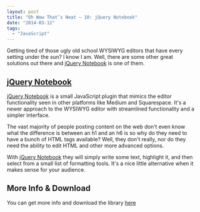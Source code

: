 ```yaml
---
layout: post
title: "Oh Wow That’s Neat – 10: jQuery Notebook"
date: "2014-03-12"
tags: 
  - "JavaScript"
---
```


<p class="intro"><span class="dropcap">G</span>etting tired of those ugly old school WYSIWYG editors that have every setting under the sun? I know I am. Well, there are some other great solutions out there and <a href="http://raphaelcruzeiro.github.io/jquery-notebook/" target="_blank">jQuery Notebook</a> is one of them.</p>

## [jQuery Notebook](http://raphaelcruzeiro.github.io/jquery-notebook/)

[jQuery Notebook](http://raphaelcruzeiro.github.io/jquery-notebook/) is a small JavaScript plugin that mimics the editor functionality seen in other platforms like Medium and Squarespace. It's a newer approach to the WYSIWYG editor with streamlined functionality and a simpler interface.

The vast majority of people posting content on the web don't even know what the difference is between an h1 and an h6 is so why do they need to have a bunch of HTML tags available? Well, they don't really, nor do they need the ability to edit HTML and other more advanced options.

With [jQuery Notebook](http://raphaelcruzeiro.github.io/jquery-notebook/) they will simply write some text, highlight it, and then select from a small list of formatting tools. It's a nice little alternative when it makes sense for your audience.

## More Info & Download

You can get more info and download the library [here](https://github.com/raphaelcruzeiro/jquery-notebook)
